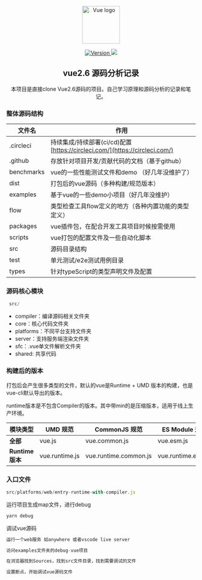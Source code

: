 <p align="center"><a href="https://vuejs.org" target="_blank" rel="noopener noreferrer"><img width="100" src="https://vuejs.org/images/logo.png" alt="Vue logo"></a></p>

<p align="center">
  <a href="https://www.npmjs.com/package/vue"><img src="https://img.shields.io/npm/v/vue.svg?sanitize=true" alt="Version">
  </a>
  <img src="https://img.shields.io/badge/vue-源码分析-svg?sanitize=true" >
  </a>
</p>

<h2 align="center">vue2.6 源码分析记录</h2>


<p align="center">本项目是直接clone Vue2.6源码的项目。自己学习原理和源码分析的记录和笔记。</p>

### 整体源码结构


| 文件名 | 作用 |
| - | - |
| .circleci | 持续集成/持续部署(ci/cd)配置[https://circleci.com/](https://circleci.com/) |
| .github | 存放针对项目开发/贡献代码的文档（基于github） |
| benchmarks | vue的一些性能测试文件和demo （好几年没维护了） |
| dist | 打包后的vue源码（多种构建/规范版本） |
| examples | 基于vue的一些demo小项目（好几年没维护） |
| flow | 类型检查工具flow定义的地方（各种内置功能的类型定义） |
| packages | vue插件包，在配合开发工具项目时候按需使用 |
| scripts | vue打包的配置文件及一些自动化脚本 |
| src | 源码目录结构 |
| test | 单元测试/e2e测试用例目录 |
| types | 针对typeScript的类型声明文件及配置 |



### 源码核心模块

```javascript
 src/
```
- compiler：编译源码相关文件夹
- core：核心代码文件夹
- platforms：不同平台支持文件夹
- server：支持服务端渲染文件夹
- sfc：.vue单文件解析文件夹
- shared: 共享代码


### 构建后的版本

打包后会产生很多类型的文件，默认的vue是Runtime +  UMD 版本的构建，也是vue-cli默认导出的版本。

runtime版本是不包含Compiler的版本。其中带min的是压缩版本，适用于线上生产环境。

| 模块类型| UMD 规范 | CommonJS 规范| ES Module 规范 |
| --- | --- | --- | --- |
| **全部** | vue.js | vue.common.js | vue.esm.js |
| **Runtime版本** | vue.runtime.js | vue.runtime.common.js | vue.runtime.esm.js |
### 入口文件


```javascript
src/platforms/web/entry-runtime-with-compiler.js
```

运行项目生成map文件，进行debug
  
```javascript
yarn debug
```

调试vue源码
  
```javascript
运行一个web服务 如anywhere 或者vscode live server

访问examples文件夹的debug-vue项目

在浏览器找到Sources，找到src文件目录，找到需要调试的文件

设置断点，开始调试vue源码文件
```
